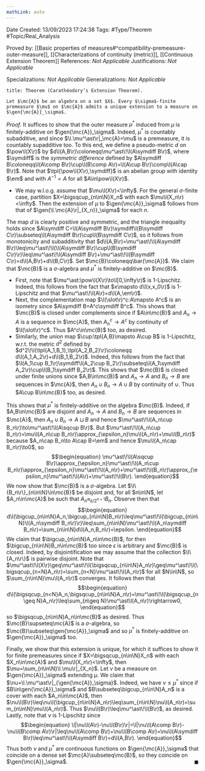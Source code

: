 ```yaml
---
mathLink: auto
---
```


<div class="topSpace"></div>

Date Created: 13/09/2023 17:24:38
Tags: #Type/Theorem #Topic/Real_Analysis

Proved by: [[Basic properties of measures#^compatibility-premeasure-outer-measure]], [[Characterizations of continuity (metric)]], [[Continuous Extension Theorem]]
References: <i>Not Applicable</i>
Justifications: <i>Not Applicable</i>

Specializations: <i>Not Applicable</i>
Generalizations: <i>Not Applicable</i>

``` ad-Theorem
title: Theorem (Carathéodory’s Extension Theorem).

Let $\mc{A}$ be an algebra on a set $X$. Every $\sigma$-finite premeasure $\mu$ on $\mc{A}$ admits a unique extension to a measure on $\gen{\mc{A}}_\sigma$.

```

<i>Proof.</i> It suffices to show that the outer measure $\mu^\ast$ induced from $\mu$ is finitely-additive on $\gen{\mc{A}}_\sigma$. Indeed, $\mu^\ast$ is countably subadditive, and since $\l.\mu^\ast\r|_\mc{A}=\mu$ is a premeasure, it is countably supadditive too. To this end, we define a pseudo-metric $d$ on $\pow\l(X\r)$ by $d\l(A,B\r)\coloneqq\mu^\ast\!\l(A\symdiff B\r)$, where $\symdiff$ is the <i>symmetric difference</i> defined by $A\symdiff B\coloneqq\l(A\comp B\r)\cup\l(B\comp A\r)=\l(A\cup B\r)\comp\l(A\cap B\r)$. Note that $\tpl{\pow\l(X\r),\symdiff}$ is an abelian group with identity $\em$ and with $A^{-1}=A$ for all $A\in\pow\l(X\r)$.
* We may w.l.o.g. assume that $\mu\l(X\r)<\infty$. For the general $\sigma$-finite case, partition $X=\bigsqcup_{n\in\N}X_n$ with each $\mu\l(X_n\r)<\infty$. Then the extension of $\mu$ to $\gen{\mc{A}}_\sigma$ follows from that of $\gen{\l.\mc{A}\r|_{X_n}}_\sigma$ for each $n$.

The map $d$ is clearly positive and symmetric, and the triangle inequality holds since $A\symdiff C=\l(A\symdiff B\r)\symdiff\l(B\symdiff C\r)\subseteq\l(A\symdiff B\r)\cup\l(B\symdiff C\r)$, so it follows from monotonicity and subadditivity that $d\l(A,B\r)=\mu^\ast\!\l(A\symdiff B\r)\leq\mu^\ast\!\l(\l(A\symdiff B\r)\cup\l(B\symdiff C\r)\r)\leq\mu^\ast\!\l(A\symdiff B\r)+\mu^\ast\!\l(B\symdiff C\r)=d\l(A,B\r)+d\l(B,C\r)$. Set $\mc{B}\coloneqq\bar{\mc{A}}$. We claim that $\mc{B}$ is a $\sigma$-algebra and $\mu^\ast$ is finitely-additive on $\mc{B}$.
* First, note that $\mu^\ast:\pow\l(X\r)\to\l[0,\infty\r)$ is $1$-Lipschitz. Indeed, this follows from the fact that $x\mapsto d\l(x,x_0\r)$ is $1$-Lipschitz and that $\mu^\ast\!\l(A\r)=d\l(A,\em\r)$.
* Next, the complementation map $\l(\slot\r)^c:A\mapsto A^c$ is an isometry since $A\symdiff B=A^c\symdiff B^c$. This shows that $\mc{B}$ is closed under complements since if $A\in\mc{B}$ and $A_n\to A$ is a sequence in $\mc{A}$, then $A_n^c\to A^c$ by continuity of $\l(\slot\r)^c$. Thus $A^c\in\mc{B}$ too, as desired.
* Similarly, the union map $\cup:\tpl{A,B}\mapsto A\cup B$ is $1$-Lipschitz, w.r.t. the metric $d^2$ defined by $d^2\!\l(\tpl{A_1,B_1},\tpl{A_2,B_2}\r)\coloneqq d\l(A_1,A_2\r)+d\l(B_1,B_2\r)$. Indeed, this follows from the fact that $\l(A_1\cup B_1\r)\symdiff\l(A_2\cup B_2\r)\subseteq\l(A_1\symdiff A_2\r)\cup\l(B_1\symdiff B_2\r)$. This shows that $\mc{B}$ is closed under finite unions since $A,B\in\mc{B}$ and $A_n\to A$ and $B_n\to B$ are sequences in $\mc{A}$, then $A_n\cup B_n\to A\cup B$ by continuity of $\cup$. Thus $A\cup B\in\mc{B}$ too, as desired.

This shows that $\mu^\ast$ is finitely-additive on the algebra $\mc{B}$. Indeed, if $A,B\in\mc{B}$ are disjoint and $A_n\to A$ and $B_n\to B$ are sequences in $\mc{A}$, then $A_n\cup B_n\to A\sqcup B$ and hence $\mu^\ast\!\l(A_n\cup B_n\r)\to\mu^\ast\!\l(A\sqcup B\r)$. But $\mu^\ast\!\l(A_n\cup B_n\r)=\mu\l(A_n\cup B_n\r)\approx_{\epsilon_n}\mu\l(A_n\r)+\mu\l(B_n\r)$ because $A_n\cap B_n\to A\cap B=\em$ and hence $\mu\l(A_n\cap B_n\r)\to0$, so
$$\begin{equation}
    \mu^\ast\!\l(A\sqcup B\r)\approx_{\epsilon_n}\mu^\ast\!\l(A_n\cup B_n\r)\approx_{\epsilon_n}\mu^\ast\!\l(A_n\r)+\mu^\ast\!\l(B_n\r)\approx_{\epsilon_n}\mu^\ast\!\l(A\r)+\mu^\ast\!\l(B\r).
\end{equation}$$
We now show that $\mc{B}$ is a $\sigma$-algebra. Let $\l\{B_n\r\}_{n\in\N}\in\mc{B}$ be disjoint and, for all $n\in\N$, let $A_n\in\mc{A}$ be such that $A_n\approx_{\epsilon/2^{n+1}}B_n$. Observe then that
$$\begin{equation}
    d\l(\bigcup_{n\in\N}A_n,\bigcup_{n\in\N}B_n\r)\leq\mu^\ast\!\l(\bigcup_{n\in\N}\l(A_n\symdiff B_n\r)\r)\leq\sum_{n\in\N}\mu^\ast\!\l(A_n\symdiff B_n\r)=\sum_{n\in\N}d\l(A_n,B_n\r)=\epsilon.
\end{equation}$$
We claim that $\bigcup_{n\in\N}A_n\in\mc{B}$, for then $\bigcup_{n\in\N}B_n\in\mc{B}$ too since $\epsilon$ is arbitrary and $\mc{B}$ is closed. Indeed, by disjointification we may assume that the collection $\l\{A_n\r\}$ is pairwise disjoint. Note that $\mu^\ast\!\l(X\r)\geq\mu^\ast\!\l(\bigsqcup_{n\in\N}A_n\r)\geq\mu^\ast\!\l(\bigsqcup_{n<N}A_n\r)=\sum_{n<N}\mu^\ast\!\l(A_n\r)$ for all $N\in\N$, so $\sum_{n\in\N}\mu\l(A_n\r)$ converges. It follows then that
$$\begin{equation}
    d\l(\bigsqcup_{n<N}A_n,\bigsqcup_{n\in\N}A_n\r)=\mu^\ast\!\l(\bigsqcup_{n\geq N}A_n\r)\leq\sum_{n\geq N}\mu^\ast\l(A_n\r)\rightarrow0,
\end{equation}$$
so $\bigsqcup_{n\in\N}A_n\in\mc{B}$ as desired. Thus $\mc{B}\supseteq\mc{A}$ is a $\sigma$-algebra, so $\mc{B}\subseteq\gen{\mc{A}}_\sigma$ and so $\mu^\ast$ is finitely-additive on $\gen{\mc{A}}_\sigma$ too.

Finally, we show that this extension is unique, for which it suffices to show it for finite premeasures since if $X=\bigsqcup_{n\in\N}X_n$ with each $X_n\in\mc{A}$ and $\mu\l(X_n\r)<\infty$, then $\mu=\sum_{n\in\N}\l.\mu\r|_{X_n}$. Let $\nu$ be a measure on $\gen{\mc{A}}_\sigma$ extending $\mu$. We claim that $\nu=\l.\mu^\ast\r|_{\gen{\mc{A}}_\sigma}$. Indeed, we have $\nu\leq\mu^\ast$ since if $B\in\gen{\mc{A}}_\sigma$ and $B\subseteq\bigcup_{n\in\N}A_n$ is a cover with each $A_n\in\mc{A}$, then $\nu\l(B\r)\leq\nu\l(\bigcup_{n\in\N}A_n\r)\leq\sum_{n\in\N}\nu\l(A_n\r)=\sum_{n\in\N}\mu\l(A_n\r)$. Thus $\nu\l(B\r)\leq\mu^\ast\!\l(B\r)$, as desired. Lastly, note that $\nu$ is $1$-Lipschitz since
$$\begin{equation}
    \l|\nu\l(A\r)-\nu\l(B\r)\r|=\l|\nu\l(A\comp B\r)-\nu\l(B\comp A\r)\r|\leq\nu\l(A\comp B\r)+\nu\l(B\comp A\r)=\nu\l(A\symdiff B\r)\leq\mu^\ast\!\l(A\symdiff B\r)=d\l(A,B\r).
\end{equation}$$
Thus both $\nu$ and $\mu^\ast$ are continuous functions on $\gen{\mc{A}}_\sigma$ that coincide on a dense set $\mc{A}\subseteq\mc{B}$, so they coincide on $\gen{\mc{A}}_\sigma$.<span style="float:right;">$\blacksquare$</span>
